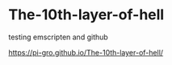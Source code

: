# The-10th-layer-of-hell

testing emscripten and github

https://pi-gro.github.io/The-10th-layer-of-hell/
